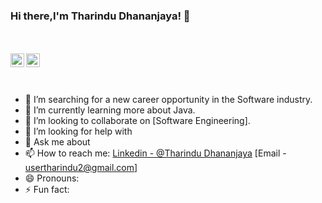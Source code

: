 ### Hi there,I'm Tharindu Dhananjaya!  👋
<br>
<br>

<a href="https://www.linkedin.com/in/tharindu-dhananjaya-td/">
  <img align="left" alt="Pawan's Linkdein" width="22px" src="https://cdn.jsdelivr.net/npm/simple-icons@v3/icons/linkedin.svg" />
</a>
<a href="https://github.com/TharinduInfo/">
  <img align="left" alt="Pawan's Github" width="22px" src="https://cdn.jsdelivr.net/npm/simple-icons@v3/icons/github.svg" />
</a>

<br>
<br>
<br>




- 🔭 I’m searching for a new career opportunity in the Software industry.
- 🌱 I’m currently learning more about Java.
- 👯 I’m looking to collaborate on [Software Engineering].
- 🤔 I’m looking for help with
- 💬 Ask me about
- 📫 How to reach me: [Linkedin - @Tharindu Dhananjaya](https://www.linkedin.com/in/tharindu-dhananjaya-td/)     [Email - usertharindu2@gmail.com]
- 😄 Pronouns: 
- ⚡ Fun fact: 

